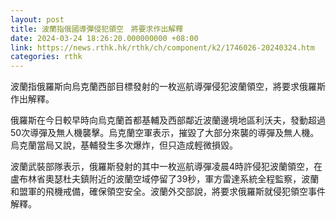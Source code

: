 ```yaml
---
layout: post
title: 波蘭指俄國導彈侵犯領空　將要求作出解釋
date: 2024-03-24 18:26:20.000000000 +08:00
link: https://news.rthk.hk/rthk/ch/component/k2/1746026-20240324.htm
categories: rthk
---
```


波蘭指俄羅斯向烏克蘭西部目標發射的一枚巡航導彈侵犯波蘭領空，將要求俄羅斯作出解釋。

俄羅斯在今日較早時向烏克蘭首都基輔及西部鄰近波蘭邊境地區利沃夫，發動超過50次導彈及無人機襲擊。烏克蘭空軍表示，摧毀了大部分來襲的導彈及無人機。烏克蘭當局又說，基輔發生多次爆炸，但只造成輕微損毀。

波蘭武裝部隊表示，俄羅斯發射的其中一枚巡航導彈凌晨4時許侵犯波蘭領空，在盧布林省奧瑟杜夫鎮附近的波蘭空域停留了39秒，軍方雷達系統全程監察，波蘭和盟軍的飛機戒備，確保領空安全。波蘭外交部說，將要求俄羅斯就侵犯領空事件解釋。
